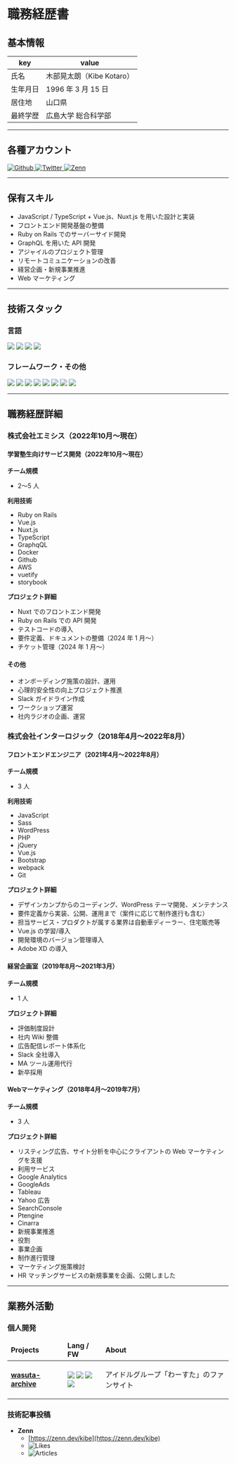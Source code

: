 # 職務経歴書

## 基本情報

| key | value |
| -------- | ------------------------- |
| 氏名 | 木部晃太朗（Kibe Kotaro） |
| 生年月日 | 1996 年 3 月 15 日 |
| 居住地 | 山口県 |
| 最終学歴 | 広島大学 総合科学部 |

---

## 各種アカウント

<p>
    <a href="https://github.com/k1b3-jp" target="_blank">
        <img alt="Github"
            src="https://img.shields.io/badge/k1b3-jp-%2312100E.svg?&style=flat-square&logo=Github&logoColor=white" />
    </a>
    <a href="https://twitter.com/_k1b3" target="_blank">
        <img alt="Twitter"
            src="https://img.shields.io/badge/@_k1b3-%231DA1F2.svg?&style=flat-square&logo=twitter&logoColor=white" />
    </a>
    <a href="https://zenn.dev/kibe" target="_blank">
        <img alt="Zenn" src="https://img.shields.io/badge/
k1b3-3EA8FF.svg?&style=flat-square&logo=Zenn&logoColor=white" />
    </a>
</p>

---

## 保有スキル
- JavaScript / TypeScript + Vue.js、Nuxt.js を用いた設計と実装
- フロントエンド開発基盤の整備
- Ruby on Rails でのサーバーサイド開発
- GraphQL を用いた API 開発
- アジャイルのプロジェクト管理
- リモートコミュニケーションの改善
- 経営企画・新規事業推進
- Web マーケティング

---

## 技術スタック

### 言語

<p>
    <img src="https://img.shields.io/badge/-Javascript-F7DF1E.svg?logo=javascript&style=plastic">
    <img src="https://img.shields.io/badge/-Typescript-007ACC.svg?logo=typescript&style=plastic">
    <img src="https://img.shields.io/badge/-Ruby-CC342D.svg?logo=ruby&style=plastic">
    <img src="https://img.shields.io/badge/-Php-777BB4.svg?logo=php&style=plastic">
</p>

### フレームワーク・その他

<p>
    <img src="https://img.shields.io/badge/-Rails-CC0000.svg?logo=ruby&style=plastic">
    <img src="https://img.shields.io/badge/-Graphql-E10098.svg?logo=graphql&style=plastic">
    <img src="https://img.shields.io/badge/-Vue.js-4FC08D.svg?logo=vue.js&style=plastic">
    <img src="https://img.shields.io/badge/-Nuxt.js-00C58E.svg?logo=nuxt.js&style=plastic">
    <img src="https://img.shields.io/badge/-React-61DAFB.svg?logo=react&style=plastic">
    <img src="https://img.shields.io/badge/-Next.js-000000.svg?logo=next.js&style=plastic">
    <img src="https://img.shields.io/badge/-Docker-1488C6.svg?logo=docker&style=plastic">
    <img src="https://img.shields.io/badge/-Wordpress-21759B.svg?logo=wordpress&style=plastic">
</p>

---

## 職務経歴詳細

### 株式会社エミシス（2022年10月〜現在）
#### 学習塾生向けサービス開発（2022年10月〜現在）
**チーム規模**
- 2〜5 人

**利用技術**
- Ruby on Rails
- Vue.js
- Nuxt.js
- TypeScript
- GraphqQL
- Docker
- Github
- AWS
- vuetify
- storybook

**プロジェクト詳細**
- Nuxt でのフロントエンド開発
- Ruby on Rails での API 開発
- テストコードの導入
- 要件定義、ドキュメントの整備（2024 年 1 月〜）
- チケット管理（2024 年 1 月〜）

#### その他
- オンボーディング施策の設計、運用
- 心理的安全性の向上プロジェクト推進
- Slack ガイドライン作成
- ワークショップ運営
- 社内ラジオの企画、運営

### 株式会社インターロジック（2018年4月〜2022年8月）

#### フロントエンドエンジニア（2021年4月〜2022年8月）
**チーム規模**
- 3 人

**利用技術**
- JavaScript
- Sass
- WordPress
- PHP
- jQuery
- Vue.js
- Bootstrap
- webpack
- Git

**プロジェクト詳細**
- デザインカンプからのコーディング、WordPress テーマ開発、メンテナンス
- 要件定義から実装、公開、運用まで（案件に応じて制作進行も含む）
- 担当サービス・プロダクトが属する業界は自動車ディーラー、住宅販売等
- Vue.js の学習/導入
- 開発環境のバージョン管理導入
- Adobe XD の導入

#### 経営企画室（2019年8月〜2021年3月）
**チーム規模**
- 1 人

**プロジェクト詳細**
- 評価制度設計
- 社内 Wiki 整備
- 広告配信レポート体系化
- Slack 全社導入
- MA ツール運用代行
- 新卒採用

#### Webマーケティング（2018年4月〜2019年7月）
**チーム規模**
- 3 人

**プロジェクト詳細**
- リスティング広告、サイト分析を中心にクライアントの Web マーケティングを支援
- 利用サービス
- Google Analytics
- GoogleAds
- Tableau
- Yahoo 広告
- SearchConsole
- Ptengine
- Cinarra
- 新規事業推進
- 役割
- 事業企画
- 制作進行管理
- マーケティング施策検討
- HR マッチングサービスの新規事業を企画、公開しました

---

## 業務外活動

### 個人開発

<table>
    <thead>
        <tr>
            <td><b>Projects</b></td>
            <td><b>Lang / FW</b></td>
            <td><b>About</b></td>
        </tr>
    </thead>
    <tbody>
        <tr>
            <td><a href="https://github.com/k1b3-jp/wasuta-archive"><b>wasuta-archive</b></a></td>
            <td>
                <img
                    src="https://img.shields.io/badge/-Typescript-007ACC.svg?logo=typescript&style=plastic&logoColor=white">
                <img src="https://img.shields.io/badge/-Next.js-000000.svg?logo=next.js&style=plastic">
                <img src="https://img.shields.io/badge/Supabase-3ECF8E?style=plastic&logo=supabase&logoColor=white">
                <img src="https://img.shields.io/badge/vercel-%23000000.svg?style=plastic&logo=vercel&logoColor=white">
            </td>
            <td>
                <p>アイドルグループ「わーすた」のファンサイト</p>
            </td>
        </tr>
    </tbody>
</table>

### 技術記事投稿

- **Zenn**
    - [https://zenn.dev/kibe](https://zenn.dev/kibe)
    - <img src="https://badgen.org/img/zenn/kibe/likes?style=plastic" alt="Likes" />
    - <img src="https://badgen.org/img/zenn/kibe/articles?style=plastic" alt="Articles" />